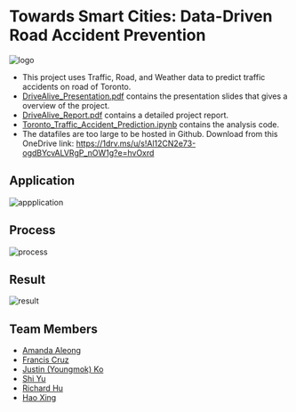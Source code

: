 # Towards Smart Cities: Data-Driven Road Accident Prevention

![logo](images/logo.png)

- This project uses Traffic, Road, and Weather data to predict traffic accidents on road of Toronto.
- [DriveAlive_Presentation.pdf](DriveAlive_Presentation.pdf) contains the presentation slides that gives a overview of the project.
- [DriveAlive_Report.pdf](DriveAlive_Report.pdf) contains a detailed project report.
- [Toronto_Traffic_Accident_Prediction.ipynb](Toronto_Traffic_Accident_Prediction.ipynb) contains the analysis code.
- The datafiles are too large to be hosted in Github. Download from this OneDrive link: https://1drv.ms/u/s!Al12CN2e73-ogdBYcvALVRgP_nOW1g?e=hvOxrd

## Application

![appplication](images/application.png)

## Process

![process](images/process.png)

## Result

![result](images/result.png)

## Team Members

- [Amanda Aleong](https://www.linkedin.com/in/amanda-aleong-69869b98/)
- [Francis Cruz](https://github.com/franciscedriccruz)
- [Justin (Youngmok) Ko](https://www.linkedin.com/in/justinkoyoungm/?originalSubdomain=ca)
- [Shi Yu](https://github.com/LillyYu2019?tab=repositories)
- [Richard Hu](https://github.com/rhklite)
- [Hao Xing](https://www.linkedin.com/in/hao-xing-6707365a/?originalSubdomain=ca)


